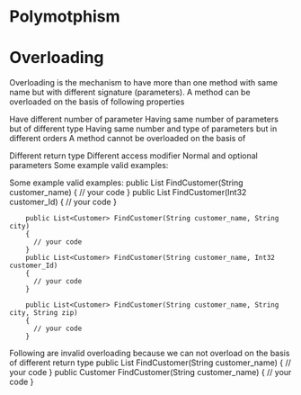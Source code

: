 # Polymotphism
# Overloading
Overloading is the mechanism to have more than one method with same name but with different signature (parameters). A method can be overloaded on the basis of following properties

Have different number of parameter
  Having same number of parameters but of different type
  Having same number and type of parameters but in different orders
  A method cannot be overloaded on the basis of

Different return type
  Different access modifier
  Normal and optional parameters
  Some example valid examples:
  
Some example valid examples:
        public List<Customer> FindCustomer(String customer_name)
        {
          // your code
        }
        public List<Customer> FindCustomer(Int32 customer_Id)
        {
          // your code
        }

        public List<Customer> FindCustomer(String customer_name, String city)
        {
          // your code
        }
        public List<Customer> FindCustomer(String customer_name, Int32 customer_Id)
        {
          // your code
        }

        public List<Customer> FindCustomer(String customer_name, String city, String zip)
        {
          // your code
        }

Following are invalid overloading because we can not overload on the basis of different return type
        public List<Customer> FindCustomer(String customer_name)
        {
          // your code
        }
        public Customer FindCustomer(String customer_name)
        {
          // your code
        }
